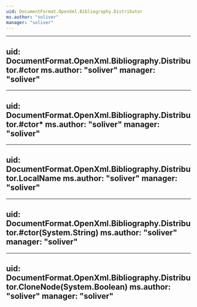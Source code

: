 ```yaml
---
uid: DocumentFormat.OpenXml.Bibliography.Distributor
ms.author: "soliver"
manager: "soliver"
---
```


---
uid: DocumentFormat.OpenXml.Bibliography.Distributor.#ctor
ms.author: "soliver"
manager: "soliver"
---

---
uid: DocumentFormat.OpenXml.Bibliography.Distributor.#ctor*
ms.author: "soliver"
manager: "soliver"
---

---
uid: DocumentFormat.OpenXml.Bibliography.Distributor.LocalName
ms.author: "soliver"
manager: "soliver"
---

---
uid: DocumentFormat.OpenXml.Bibliography.Distributor.#ctor(System.String)
ms.author: "soliver"
manager: "soliver"
---

---
uid: DocumentFormat.OpenXml.Bibliography.Distributor.CloneNode(System.Boolean)
ms.author: "soliver"
manager: "soliver"
---
